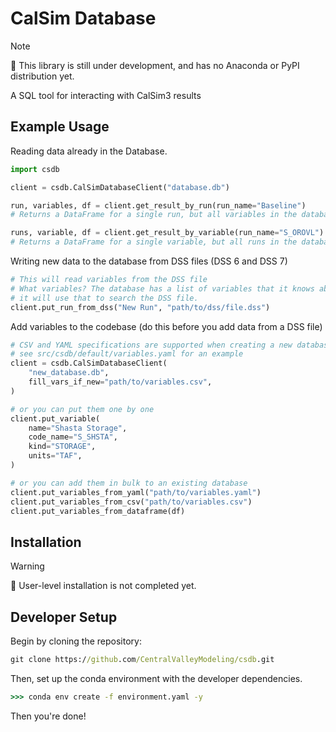 # CalSim Database

> [!NOTE]  
> :construction: This library is still under development, and has no Anaconda or PyPI distribution yet.

A SQL tool for interacting with CalSim3 results

## Example Usage

Reading data already in the Database.

```python
import csdb 

client = csdb.CalSimDatabaseClient("database.db")

run, variables, df = client.get_result_by_run(run_name="Baseline")
# Returns a DataFrame for a single run, but all variables in the database.

runs, variable, df = client.get_result_by_variable(run_name="S_OROVL")
# Returns a DataFrame for a single variable, but all runs in the database.
```

Writing new data to the database from DSS files (DSS 6 and DSS 7)

```python
# This will read variables from the DSS file
# What variables? The database has a list of variables that it knows about, and
# it will use that to search the DSS file.
client.put_run_from_dss("New Run", "path/to/dss/file.dss")
```

Add variables to the codebase (do this before you add data from a DSS file)
```python
# CSV and YAML specifications are supported when creating a new database
# see src/csdb/default/variables.yaml for an example
client = csdb.CalSimDatabaseClient(
    "new_database.db", 
    fill_vars_if_new="path/to/variables.csv",  
)

# or you can put them one by one
client.put_variable(
    name="Shasta Storage",
    code_name="S_SHSTA",
    kind="STORAGE",
    units="TAF",
)

# or you can add them in bulk to an existing database
client.put_variables_from_yaml("path/to/variables.yaml")
client.put_variables_from_csv("path/to/variables.csv")
client.put_variables_from_dataframe(df)
```

## Installation

> [!WARNING]  
> :construction: User-level installation is not completed yet.

## Developer Setup

Begin by cloning the repository:

```cmd
git clone https://github.com/CentralValleyModeling/csdb.git
```

Then, set up the conda environment with the developer dependencies.

```cmd
>>> conda env create -f environment.yaml -y
```

Then you're done!
